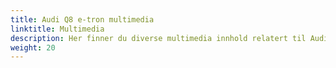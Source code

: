 ```yaml
---
title: Audi Q8 e-tron multimedia
linktitle: Multimedia
description: Her finner du diverse multimedia innhold relatert til Audi e-tron. 
weight: 20
---
```

